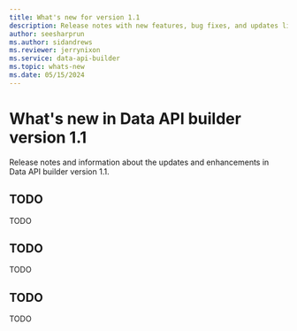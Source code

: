 ```yaml
---
title: What's new for version 1.1
description: Release notes with new features, bug fixes, and updates listed for the Data API builder version 1.1.
author: seesharprun
ms.author: sidandrews
ms.reviewer: jerrynixon
ms.service: data-api-builder
ms.topic: whats-new 
ms.date: 05/15/2024
---
```


# What's new in Data API builder version 1.1

Release notes and information about the updates and enhancements in Data API builder version 1.1.

## TODO

TODO

## TODO

TODO

## TODO

TODO
